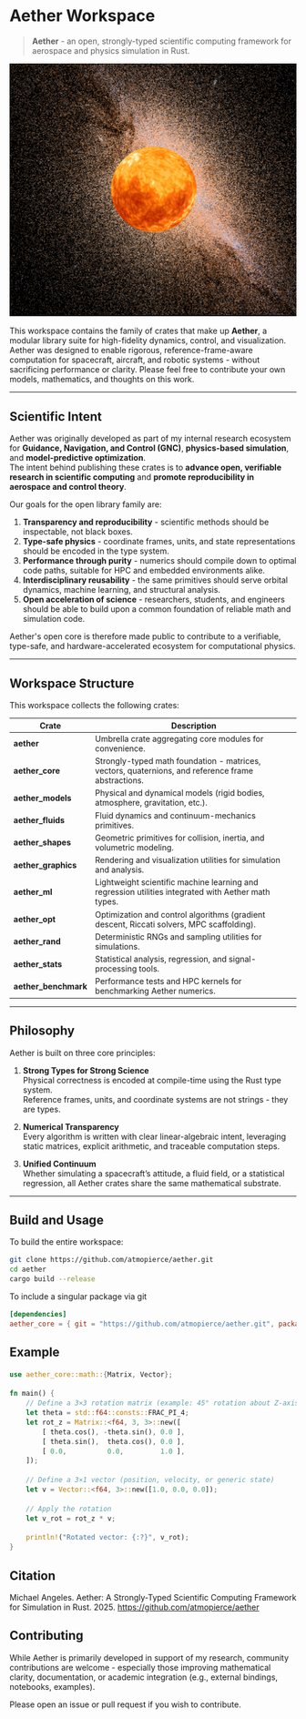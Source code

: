 # Aether Workspace

> **Aether** - an open, strongly-typed scientific computing framework for aerospace and physics simulation in Rust.

![Aether](./docs/images/aether.png)

This workspace contains the family of crates that make up **Aether**, a modular library suite for high-fidelity dynamics, control, and visualization.  
Aether was designed to enable rigorous, reference-frame-aware computation for spacecraft, aircraft, and robotic systems - without sacrificing performance or clarity. Please feel free to contribute your own models, mathematics, and thoughts on this work.

---

## Scientific Intent

Aether was originally developed as part of my internal research ecosystem for **Guidance, Navigation, and Control (GNC)**, **physics-based simulation**, and **model-predictive optimization**.  
The intent behind publishing these crates is to **advance open, verifiable research in scientific computing** and **promote reproducibility in aerospace and control theory**.

Our goals for the open library family are:

1. **Transparency and reproducibility** - scientific methods should be inspectable, not black boxes.
2. **Type-safe physics** - coordinate frames, units, and state representations should be encoded in the type system.
3. **Performance through purity** - numerics should compile down to optimal code paths, suitable for HPC and embedded environments alike.
4. **Interdisciplinary reusability** - the same primitives should serve orbital dynamics, machine learning, and structural analysis.
5. **Open acceleration of science** - researchers, students, and engineers should be able to build upon a common foundation of reliable math and simulation code.

Aether's open core is therefore made public to contribute to a verifiable, type-safe, and hardware-accelerated ecosystem for computational physics.

---

## Workspace Structure

This workspace collects the following crates:

| Crate | Description |
|-------|--------------|
| **aether** | Umbrella crate aggregating core modules for convenience. |
| **aether_core** | Strongly-typed math foundation - matrices, vectors, quaternions, and reference frame abstractions. |
| **aether_models** | Physical and dynamical models (rigid bodies, atmosphere, gravitation, etc.). |
| **aether_fluids** | Fluid dynamics and continuum-mechanics primitives. |
| **aether_shapes** | Geometric primitives for collision, inertia, and volumetric modeling. |
| **aether_graphics** | Rendering and visualization utilities for simulation and analysis. |
| **aether_ml** | Lightweight scientific machine learning and regression utilities integrated with Aether math types. |
| **aether_opt** | Optimization and control algorithms (gradient descent, Riccati solvers, MPC scaffolding). |
| **aether_rand** | Deterministic RNGs and sampling utilities for simulations. |
| **aether_stats** | Statistical analysis, regression, and signal-processing tools. |
| **aether_benchmark** | Performance tests and HPC kernels for benchmarking Aether numerics. |

---

## Philosophy

Aether is built on three core principles:

1. **Strong Types for Strong Science**  
   Physical correctness is encoded at compile-time using the Rust type system.  
   Reference frames, units, and coordinate systems are not strings - they are types.

2. **Numerical Transparency**  
   Every algorithm is written with clear linear-algebraic intent, leveraging static matrices, explicit arithmetic, and traceable computation steps.

3. **Unified Continuum**  
   Whether simulating a spacecraft’s attitude, a fluid field, or a statistical regression, all Aether crates share the same mathematical substrate.

---

## Build and Usage

To build the entire workspace:

```bash
git clone https://github.com/atmopierce/aether.git
cd aether
cargo build --release
```

To include a singular package via git
```toml
[dependencies]
aether_core = { git = "https://github.com/atmopierce/aether.git", package = "aether_core" }
```

## Example
```rust
use aether_core::math::{Matrix, Vector};

fn main() {
    // Define a 3×3 rotation matrix (example: 45° rotation about Z-axis)
    let theta = std::f64::consts::FRAC_PI_4;
    let rot_z = Matrix::<f64, 3, 3>::new([
        [ theta.cos(), -theta.sin(), 0.0 ],
        [ theta.sin(),  theta.cos(), 0.0 ],
        [ 0.0,          0.0,         1.0 ],
    ]);

    // Define a 3×1 vector (position, velocity, or generic state)
    let v = Vector::<f64, 3>::new([1.0, 0.0, 0.0]);

    // Apply the rotation
    let v_rot = rot_z * v;

    println!("Rotated vector: {:?}", v_rot);
}
```

## Citation
Michael Angeles. Aether: A Strongly-Typed Scientific Computing Framework for Simulation in Rust. 2025.
https://github.com/atmopierce/aether

## Contributing
While Aether is primarily developed in support of my research, community contributions are welcome - especially those improving mathematical clarity, documentation, or academic integration (e.g., external bindings, notebooks, examples).

Please open an issue or pull request if you wish to contribute.